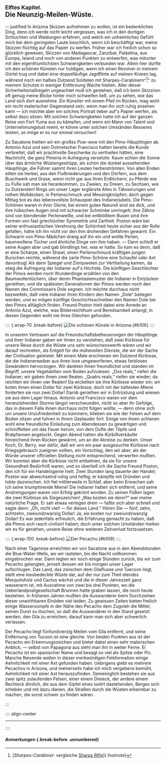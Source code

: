 ## <small>Elftes Kapitel.</small><br />Die Neunzig-Meilen-Wüste.

::: justified
In Arizona Skizzen aufnehmen zu wollen, ist ein bedenkliches Ding, denn ich
werde nicht leicht vergessen, was ich in den dortigen Schluchten und Waldungen
erfahren, und welch ein unheimliches Gefühl mich bei dem geringsten Laute
beschlich, wenn ich beschäftigt war, meine Skizzen flüchtig auf das Papier zu
werfen. Früher war ich freilich schon so glücklich gewesen, Skizzen von
Madagascar, Zanzibar, Palästina, aus Europa, Island und noch von anderen Punkten
zu entwerfen, was mitunter mit den eigenthümlichsten Schwierigkeiten verbunden
war. Allein hier durfte ich den schönen Künsten nur huldigen, wenn ich einen
Revolver in meinem Gürtel trug und dabei eine doppelläufige Jagdflinte auf
meinen Knieen lag, während noch ein halbes Dutzend Soldaten mit
Sharpes-Carabinern^[^1100]^ zu meinem Schutze in weniger Entfernung Wache hielten. Aller
dieser Sicherheitsmaßregeln ungeachtet muß ich gestehen, daß ich beim Skizziren
oft genug meine Blicke hinter mich schweifen ließ, um zu sehen, wie das Land
sich dort ausnehme. Ein Künstler mit einem Pfeil im Rücken, mag wohl ein recht
malerischer Gegenstand sein, wenn man ihn sich ruhig ansehen kann — ich möchte
aber ein solches Portrait lieber auf's Papier werfen, als selbst dazu sitzen.
Mit solchen Schwierigkeiten hatte ich auf der ganzen Reise von Fort Yuma aus zu
kämpfen, und wenn ein Mann von Talent und Unternehmungslust meint, er könne
unter solchen Umständen Besseres leisten, so möge er es nur einmal versuchen!

Zu Sacatone hielten wir ein großes Pow-wow mit den Pimo-Häuptlingen ab. Antonio
Azul und sein Dolmetscher Francisco hatten bereits die Kunde verbreitet, daß wir
prachtvolle Geschenke zu vertheilen hätten, eine Nachricht, die ganz Pimeria in
Aufregung versetzte. Kaum schien die Sonne über das ärmliche Wüstengestrüpp, als
schon die dunkel aussehenden Häuptlinge, die Führer sammt ihren Leuten
herbeiströmten. Von allen Enden eilten sie herbei, aus den Flußniederungen und
den Dörfern, aus dem Buschwerk und Grase, wenn nicht gar aus ihren Erdlöchern;
zu Pferde wie zu Fuße sah man sie herankommen, zu Zweien, zu Dreien, zu Sechsen,
wie zu Dutzenden! Rings um unser Lager erglänzte Alles in Tätowirungen und
rothen Wolldecken, in Perlenschmuck und Messingknöpfen; doch gegen Mittag bot es
das lebensvollste Schauspiel des Indianerjubels. Die Pimo-Schönen waren in ihrer
Glorie; bei einem guten Naturell sind sie dick, und ihre hübschen Augen sind mit
schwarzer Schminke umringelt; ihre Zähne sind von blendender Perlenweiße, und
bei entblößtem Busen sind ihre Formen von fast griechischer Symmetrie und
Zartheit. Poston wäre bei seiner enthusiastischen Verehrung der Schönheit heute
sicher aus der Rolle gefallen, hätte ich ihn nicht vor den ihm drohenden
Gefahren gewarnt. Ein Schwarm von Pimo-Mädchen drang auf ihn ein und wollte
Perlen, baumwollene Tücher und ähnliche Dinge von ihm haben. — Dann schloß er
seine Augen aber und gab blindlings her, was er hatte. So kam es denn, daß er
eine Schärpe, einen Shawl, einen Perlenschmuck kräftigen jungen Burschen
reichte, während die zarte Pimo-Schöne eine Schaufel oder Axt davontrug! Als
dann Spiegel und Zinnjuwelen zur Vertheilung kamen, da stieg die Aufregung der
Indianer auf's Höchste. Die künftigen Geschlechter der Pimos werden noch
Wunderdinge erzählen von den Baumwollentüchern, über deren Phantasiemuster die
Indianer in Entzücken geriethen, und die spätesten Generationen der Pimos werden
noch den Namen des Commissairs Dole segnen. Ich möchte durchaus nicht
bezweifeln, daß viele Indianer ihren Kindern den Namen „Dole“ beilegen werden,
und so mögen künftige Geschichtsschreiber den Namen Dole bei den Pimos
alltäglich finden. Freund Poston hielt dabei eine Anrede an Antonio Azul,
welche, was Bilderreichthum und Beredsamkeit anlangt, in diesen Gegenden wohl
nie ihres Gleichen gefunden.

:::: {.wrap-70 .break-before}
![Die schönen Künste in Arizona.](Abenteuer_im_Apachenlande_0106.jpg "Die schönen Künste in Arizona."){#b106}
::::

In unserem Vertrauen auf die Freundschaftsbetheuerungen der Häuptlinge und ihrer
Indianer gaben wir ihnen zu verstehen, daß zwei Kürbisse für unsere Reise durch
die Wüste uns sehr wünschenswerth wären und wir darauf rechneten, als Entgelt
für die mühevollen Dienste, die wir der Sache der Civilisation geleistet. Mit
einem Male erschienen ein Dutzend Kürbisse, die die Indianerweiber aus ihren
lose umgeworfenen, etwas farblosen Gewändern hervorzogen. Wir dankten ihnen
freundlichst und standen im Begriff, unsere Vegetabilien vom Boden aufzulesen.
„Dos reals,“ riefen die Indianer; wir gaben ihnen zwei Realen. „Quatro reals,“
riefen sie wieder; da reichten wir ihnen vier Realen! Da wickelten sie ihre
Kürbisse wieder ein; wir boten ihnen einen Dollar für zwei Kürbisse, doch mit
der kältesten Miene forderten sie nun zwei Dollar! Darob geriethen wir in
Entrüstung und wiesen sie aus dem Lager hinaus. Antonio und Francisco waren vor
dem heranziehenden Sturme längst verschwunden, nicht so aber ihr Gefolge, das in
diesem Falle ihnen durchaus nicht folgen wollte, — denn ohne sich um unsere
Unzufriedenheit zu kümmern, blieben sie wie der Felsen auf dem Boden sitzen und
fuhren in ihrem Geplauder fort. Einige von ihnen schienen wohl eine freundliche
Einladung zum Abendessen zu gewärtigen und schnüffelten um das Feuer herum, von
dem Dufte der Töpfe und Bratpfannen angelockt. Gegen Abend hatten die
Kürbißverkäufer hinreichend ihren Rücken gewärmt, um an die Abreise zu denken.
Unser Koch, Dr. Berry, war dafür, daß wir uns ein paar ausgesuchte Kürbisse nach
Kriegsgebrauch zueignen sollten, ein Vorschlag, den wir aber, als der Würde
unserer officiellen Stellung nicht entsprechend, verwerfen mußten. Wir konnten
aber die Kürbisse nicht entbehren, da sie für unsere Gesundheit Bedürfniß waren,
und so überließ ich die Sache Freund Poston, den ich für ein Handelsgenie hielt.
Zwei Stunden lang dauerte der Handel; Poston war abwechselnd ruhig und heftig;
er kämpfte mit Gründen und tobte dazwischen. Ich fiel mittlerweile in Schlaf,
aber beim Erwachen sah ich seine triumphirende Miene! Die Indianer hatten sich
entfernt, und seine Anstrengungen waren von Erfolg gekrönt worden. Zu seinen
Füßen lagen die zwei Kürbisse als Siegeszeichen! „Was kosten sie denn?“ war
meine natürliche Frage. Er sah etwas verlegen drein — faßte sich aber schnell
und sagte dann: „Oh, nicht viel! — für dieses Land.“ Hören Sie — fünf, zehn,
achtzehn, zweiundzwanzig Dollar! Ja, sie kosten nur zweiundzwanzig Dollar! Es
war jedenfalls erfreulich, die Erfahrung gemacht zu haben, daß die Pimos sich
rasch civilisirt haben; doch unter solchen Umständen hielten wir es für
gerathen, unsere Reise ohne weiteren Zeitverlust fortzusetzen.

:::: {.wrap-100 .break-before}
![Der Pecacho.](Abenteuer_im_Apachenlande_0109.jpg "Der Pecacho"){#b109}
::::

Nach einer Tagereise erreichten wir von Sacatone aus in den Abendstunden die
Blue-Water-Wells, wo wir rasteten, bis die Nacht vollkommen eingebrochen war.
Dann legten wir noch einige Stunden zurück, bis wir zum Pecacho gelangten,
jenseit dessen wir bis morgen unser Lager aufschlugen. Das Land, das zwischen
dem Gilaflusse und Tuecson liegt, stellt eine kiesbedeckte  Wüste dar, auf der
nur zum Theil elendes Mesquitoholz und Cactus wächst und die in dieser
Jahreszeit ganz wasserarm ist, mit Ausnahme von zwei bis drei Punkten, wo die
Ueberlandpostgesellschaft Brunnen hatte graben lassen, die noch heute bestehen.
In früheren Jahren mußten die Auswanderer beim Durchziehen dieser unwirthbaren
Einöden viel leiden. Zu gewissen Zeiten bieten freilich einige Wassersümpfe in
der Nähe des Pecacho dem Zugvieh die Mittel, seinen Durst zu löschen, so daß die
Auswanderer in den Stand gesetzt werden, den Gila zu erreichen; darauf kann man
sich aber schwerlich verlassen.

Der Pecacho liegt fünfundvierzig Meilen vom Gila entfernt, und seine Entfernung
von Tucson ist eine gleiche. Von beiden Punkten aus ist der Pecacho ein
Erkennungszeichen und bietet dabei einen sehr malerischen Anblick, — selbst von
Papagoria aus sieht man ihn in weiter Ferne. El Pecacho ist ein spanischer Name
und besagt so viel als Spitze oder Pic. Manche Reisende wollen in dieser
merkwürdigen Felsformation einige Aehnlichkeit mit einer Axt gefunden haben.
Uebrigens giebt es mehrere Pecachos in Arizona, und meinerseits habe ich mich
vergebens bemüht, Aehnlichkeit mit einer Axt herauszufinden. Gemeiniglich
bestehen sie aus zwei spitz zulaufenden Felsen, einer einem Dreieck, der andere
einem Rechteck ähnlich, die aus dem Gipfel eines isolirt dastehenden, Berges
sich erheben und mit dazu dienen, die Straßen durch die Wüsten erkennbar zu
machen, die sonst schwer zu finden wären.

:::

:::: align-center
****
::::

#### **Anmerkungen** {.break-before .unnumbered}

[^1100]: [*Sharpes-Carabiner*: vergleiche [Sharps Rifle](https://de.wikipedia.org/wiki/Sharps_Rifle)]{.footnote}
